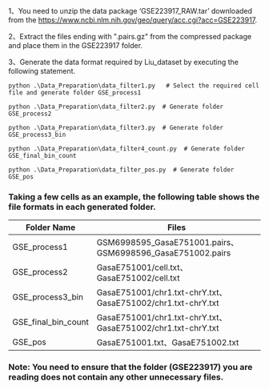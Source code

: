 1、You need to unzip the data package ‘GSE223917_RAW.tar’ downloaded from the https://www.ncbi.nlm.nih.gov/geo/query/acc.cgi?acc=GSE223917.

2、Extract the files ending with ".pairs.gz" from the compressed package and place them in the GSE223917 folder.

3、Generate the data format required by Liu_dataset by executing the following statement.
```
python .\Data_Preparation\data_filter1.py   # Select the required cell file and generate folder GSE_process1
```
```
python .\Data_Preparation\data_filter2.py  # Generate folder GSE_process2 
```
```
python .\Data_Preparation\data_filter3.py  # Generate folder GSE_process3_bin
```
```
python .\Data_Preparation\data_filter4_count.py  # Generate folder GSE_final_bin_count
```
```
python .\Data_Preparation\data_filter_pos.py  # Generate folder GSE_pos
```

### Taking a few cells as an example, the following table shows the file formats in each generated folder.
| Folder Name  | Files |
| ------------- | ------------- |
| GSE_process1  | GSM6998595_GasaE751001.pairs、GSM6998596_GasaE751002.pairs  |
| GSE_process2  | GasaE751001/cell.txt、GasaE751002/cell.txt  |
| GSE_process3_bin  |  GasaE751001/chr1.txt-chrY.txt、GasaE751002/chr1.txt-chrY.txt |
| GSE_final_bin_count  | GasaE751001/chr1.txt-chrY.txt、GasaE751002/chr1.txt-chrY.txt  |
| GSE_pos  | GasaE751001.txt、GasaE751002.txt  |

### Note: You need to ensure that the folder (GSE223917) you are reading does not contain any other unnecessary files.

